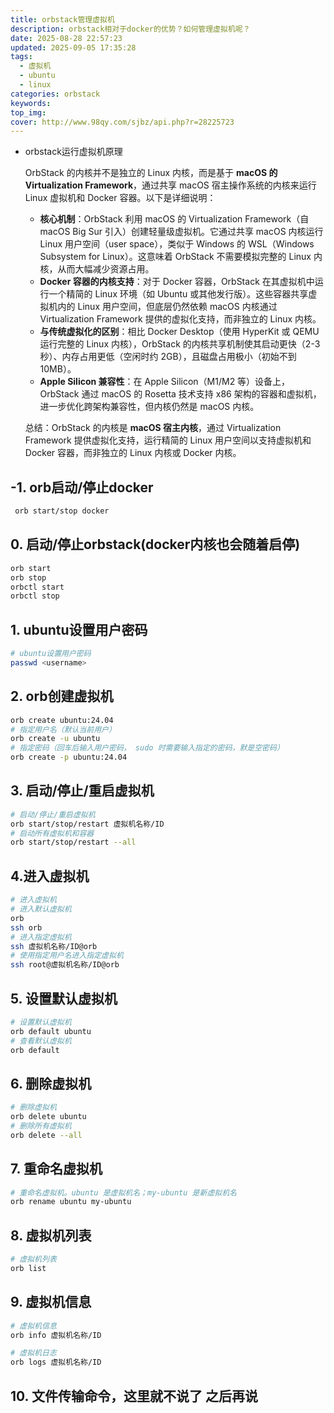 ```yaml
---
title: orbstack管理虚拟机
description: orbstack相对于docker的优势？如何管理虚拟机呢？
date: 2025-08-28 22:57:23
updated: 2025-09-05 17:35:28
tags:
  - 虚拟机
  - ubuntu
  - linux
categories: orbstack
keywords:
top_img:
cover: http://www.98qy.com/sjbz/api.php?r=28225723
---
```

- orbstack运行虚拟机原理
    
    OrbStack 的内核并不是独立的 Linux 内核，而是基于 **macOS 的 Virtualization Framework**，通过共享 macOS 宿主操作系统的内核来运行 Linux 虚拟机和 Docker 容器。以下是详细说明：
    
    - **核心机制**：OrbStack 利用 macOS 的 Virtualization Framework（自 macOS Big Sur 引入）创建轻量级虚拟机。它通过共享 macOS 内核运行 Linux 用户空间（user space），类似于 Windows 的 WSL（Windows Subsystem for Linux）。这意味着 OrbStack 不需要模拟完整的 Linux 内核，从而大幅减少资源占用。
    - **Docker 容器的内核支持**：对于 Docker 容器，OrbStack 在其虚拟机中运行一个精简的 Linux 环境（如 Ubuntu 或其他发行版）。这些容器共享虚拟机内的 Linux 用户空间，但底层仍然依赖 macOS 内核通过 Virtualization Framework 提供的虚拟化支持，而非独立的 Linux 内核。
    - **与传统虚拟化的区别**：相比 Docker Desktop（使用 HyperKit 或 QEMU 运行完整的 Linux 内核），OrbStack 的内核共享机制使其启动更快（2-3 秒）、内存占用更低（空闲时约 2GB），且磁盘占用极小（初始不到 10MB）。
    - **Apple Silicon 兼容性**：在 Apple Silicon（M1/M2 等）设备上，OrbStack 通过 macOS 的 Rosetta 技术支持 x86 架构的容器和虚拟机，进一步优化跨架构兼容性，但内核仍然是 macOS 内核。
    
    总结：OrbStack 的内核是 **macOS 宿主内核**，通过 Virtualization Framework 提供虚拟化支持，运行精简的 Linux 用户空间以支持虚拟机和 Docker 容器，而非独立的 Linux 内核或 Docker 内核。
    

## -1. orb启动/停止docker

```bash
 orb start/stop docker
```

## 0. 启动/停止orbstack(docker内核也会随着启停)

```bash
orb start
orb stop
orbctl start
orbctl stop
```

## 1. ubuntu设置用户密码

```bash
# ubuntu设置用户密码
passwd <username>
```

## 2. orb创建虚拟机

```bash
orb create ubuntu:24.04
# 指定用户名（默认当前用户）
orb create -u ubuntu
# 指定密码（回车后输入用户密码， sudo 时需要输入指定的密码，默是空密码）
orb create -p ubuntu:24.04
```

## 3. 启动/停止/重启虚拟机

```bash
# 启动/停止/重启虚拟机
orb start/stop/restart 虚拟机名称/ID
# 启动所有虚拟机和容器
orb start/stop/restart --all
```

## 4.进入虚拟机

```bash
# 进入虚拟机
# 进入默认虚拟机
orb
ssh orb
# 进入指定虚拟机
ssh 虚拟机名称/ID@orb
# 使用指定用户名进入指定虚拟机
ssh root@虚拟机名称/ID@orb
```

## 5. 设置默认虚拟机

```bash
# 设置默认虚拟机
orb default ubuntu
# 查看默认虚拟机
orb default
```

## 6. 删除虚拟机

```bash
# 删除虚拟机
orb delete ubuntu
# 删除所有虚拟机
orb delete --all
```

## 7. 重命名虚拟机

```bash
# 重命名虚拟机。ubuntu 是虚拟机名；my-ubuntu 是新虚拟机名
orb rename ubuntu my-ubuntu
```

## 8. 虚拟机列表

```bash
# 虚拟机列表
orb list
```

## 9. 虚拟机信息

```bash
# 虚拟机信息
orb info 虚拟机名称/ID

# 虚拟机日志
orb logs 虚拟机名称/ID
```

## 10. 文件传输命令，这里就不说了 之后再说
